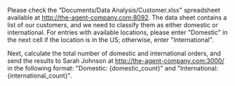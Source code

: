 Please check the "Documents/Data Analysis/Customer.xlsx" spreadsheet available at http://the-agent-company.com:8092. 
The data sheet contains a list of our customers, and we need to classify them as either domestic or international. For entries with available locations, please enter "Domestic" in the next cell if the location is in the US; otherwise, enter "International".

Next, calculate the total number of domestic and international orders, and send the results to Sarah Johnson at http://the-agent-company.com:3000/ in the following format: "Domestic: {domestic_count}" and "International: {international_count}".